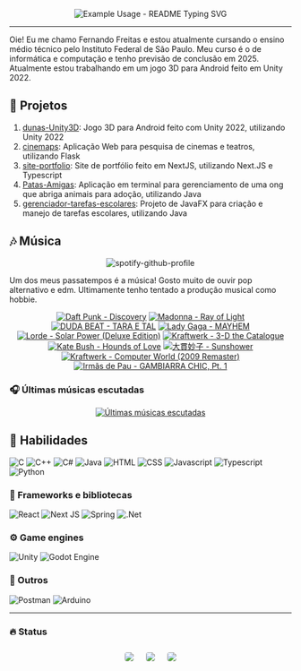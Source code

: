 <p align="center">
  <img src="https://readme-typing-svg.demolab.com/?lines=Bem vindo ao meu perfil!&font=Fira%20Code&center=true&width=380&height=50&duration=4000&pause=1000" alt="Example Usage - README Typing SVG">
</p>

---

Oie! Eu me chamo Fernando Freitas e estou atualmente cursando o ensino médio técnico pelo Instituto Federal de São Paulo. Meu curso é o de informática e computação e tenho previsão de conclusão em 2025. Atualmente estou trabalhando em um jogo 3D para Android feito em Unity 2022.

## 🔭 Projetos

1. [dunas-Unity3D](https://github.com/ferr-ffk/dunas-Unity3D): Jogo 3D para Android feito com Unity 2022, utilizando Unity 2022
2. [cinemaps](https://github.com/ferr-ffk/cinemaps): Aplicação Web para pesquisa de cinemas e teatros, utilizando Flask
3. [site-portfolio](https://github.com/ferr-ffk/site-portfolio): Site de portfólio feito em NextJS, utilizando Next.JS e Typescript
4. [Patas-Amigas](https://github.com/SarahSLG/Patas-Amigas): Aplicação em terminal para gerenciamento de uma ong que abriga animais para adoção, utilizando Java
5. [gerenciador-tarefas-escolares](https://github.com/ferr-ffk/gerenciador-tarefas-escolares): Projeto de JavaFX para criação e manejo de tarefas escolares, utilizando Java


## 🎶 Música

<div align="center">

![spotify-github-profile](https://img.shields.io/endpoint?color=blueviolet&url=https://lastfm-last-played.biancarosa.com.br/glass_nx/latest-song?format=shields.io)

</div>

Um dos meus passatempos é a música! Gosto muito de ouvir pop alternativo e edm. Ultimamente tenho tentado a produção musical como hobbie.

<!-- lastfm -->
<p align="center"><a href="https://www.last.fm/music/Daft+Punk/Discovery"><img src="https://lastfm.freetls.fastly.net/i/u/64s/1340e9e1082cf0dc748583b7eefce6d5.jpg" title="Daft Punk - Discovery"></a> <a href="https://www.last.fm/music/Madonna/Ray+of+Light"><img src="https://lastfm.freetls.fastly.net/i/u/64s/f8954eaed52fc4a524ea6f333aa2464d.png" title="Madonna - Ray of Light"></a> <a href="https://www.last.fm/music/DUDA+BEAT/TARA+E+TAL"><img src="https://lastfm.freetls.fastly.net/i/u/64s/bfeca243939c8b340aeff420e96921a1.jpg" title="DUDA BEAT - TARA E TAL"></a> <a href="https://www.last.fm/music/Lady+Gaga/MAYHEM"><img src="https://lastfm.freetls.fastly.net/i/u/64s/49b8e2ed4d250fd2923ae56a44f937c0.jpg" title="Lady Gaga - MAYHEM"></a> <a href="https://www.last.fm/music/Lorde/Solar+Power+(Deluxe+Edition)"><img src="https://lastfm.freetls.fastly.net/i/u/64s/e86c73d66697ffdd8f72f4a768619609.jpg" title="Lorde - Solar Power (Deluxe Edition)"></a> <a href="https://www.last.fm/music/Kraftwerk/3-D+the+Catalogue"><img src="https://lastfm.freetls.fastly.net/i/u/64s/c35649657213f7dc011b8c64b7948bec.png" title="Kraftwerk - 3-D the Catalogue"></a> <a href="https://www.last.fm/music/Kate+Bush/Hounds+of+Love"><img src="https://lastfm.freetls.fastly.net/i/u/64s/391be121643ab50801b7955b0ac5b50c.png" title="Kate Bush - Hounds of Love"></a> <a href="https://www.last.fm/music/%E5%A4%A7%E8%B2%AB%E5%A6%99%E5%AD%90/Sunshower"><img src="https://lastfm.freetls.fastly.net/i/u/64s/4c0de41565774f3bcf6730935d6d28aa.png" title="大貫妙子 - Sunshower"></a> <a href="https://www.last.fm/music/Kraftwerk/Computer+World+(2009+Remaster)"><img src="https://lastfm.freetls.fastly.net/i/u/64s/ccf271d0010ec9c13143144035e3d3bb.jpg" title="Kraftwerk - Computer World (2009 Remaster)"></a> <a href="https://www.last.fm/music/Irm%C3%A3s+de+Pau/GAMBIARRA+CHIC,+Pt.+1"><img src="https://lastfm.freetls.fastly.net/i/u/64s/d46924afe680680a48b3b5225b42df21.jpg" title="Irmãs de Pau - GAMBIARRA CHIC, Pt. 1"></a> </p>

### 🎧 Últimas músicas escutadas

<div align="center">
   
[![Últimas músicas escutadas](https://lastfm-recently-played.vercel.app/api?user=glass_nx&width=500&loved_style=3&loved=true&show_user=header&footer_style=compact_stats)](last.fm/user/glass_nx)

</div>

## 🏃 Habilidades

![C](https://img.shields.io/badge/-C-A8B9CC?logo=c&logoColor=black&style=for-the-badge)
![C++](https://img.shields.io/badge/C++-00599C?style=flat-square&logo=C%2B%2B&logoColor=white)
![C#](https://img.shields.io/badge/c%23-%23239120.svg?style=for-the-badge&logo=csharp&logoColor=white)
![Java](https://img.shields.io/badge/Java-ED8B00?style=for-the-badge&logo=openjdk&logoColor=white)
![HTML](https://img.shields.io/badge/HTML5-E34F26?style=for-the-badge&logo=html5&logoColor=white)
![CSS](https://img.shields.io/badge/CSS3-1572B6?style=for-the-badge&logo=css3&logoColor=white)
![Javascript](https://img.shields.io/badge/JavaScript-F7DF1E?style=for-the-badge&logo=javascript&logoColor=black)
![Typescript](https://shields.io/badge/TypeScript-3178C6?logo=TypeScript&logoColor=FFF&style=flat-square)
![Python](https://img.shields.io/badge/python-3670A0?style=for-the-badge&logo=python&logoColor=ffdd54)

### 🧰 Frameworks e bibliotecas

![React](https://img.shields.io/badge/react-61DAFB?style=for-the-badge&logo=react&logoColor=white)
![Next JS](https://img.shields.io/badge/Next-black?style=for-the-badge&logo=next.js&logoColor=white)
![Spring](https://img.shields.io/badge/spring-%236DB33F.svg?style=for-the-badge&logo=spring&logoColor=white)
![.Net](https://img.shields.io/badge/.NET-5C2D91?style=for-the-badge&logo=.net&logoColor=white)

### ⚙️ Game engines

![Unity](https://img.shields.io/badge/unity-%23000000.svg?style=for-the-badge&logo=unity&logoColor=white)
![Godot Engine](https://img.shields.io/badge/GODOT-%23FFFFFF.svg?style=for-the-badge&logo=godot-engine)

### 🥇 Outros

![Postman](https://img.shields.io/badge/Postman-F6BB43?style=flat-square&logo=Postman&logoColor=white)
![Arduino](https://img.shields.io/badge/-Arduino-00979D?style=for-the-badge&logo=Arduino&logoColor=white)

---

### :fire: Status
   
<div align="center">
  <div style="display: flex; flex-wrap: wrap; justify-content: center; align-items: center;">
  <img src="https://github-profile-summary-cards.vercel.app/api/cards/profile-details?username=ferr-ffk&show_icons=true&theme=dark" style="border: 1px solid white; border-radius: 5px; margin: 10px;">
  <img src="https://github-profile-summary-cards.vercel.app/api/cards/stats?username=ferr-ffk&show_icons=true&theme=dark" style="border: 1px solid white; border-radius: 5px; margin: 10px;">
  <img src="https://github-profile-summary-cards.vercel.app/api/cards/productive-time?username=ferr-ffk&show_icons=true&theme=dark" style="border: 1px solid white; border-radius: 5px; margin: 10px;">
</div>
